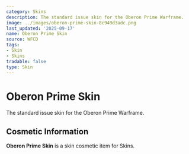 ```yaml
---
category: Skins
description: The standard issue skin for the Oberon Prime Warframe.
image: ../images/oberon-prime-skin-8c949d3adc.png
last_updated: '2025-09-17'
name: Oberon Prime Skin
source: WFCD
tags:
- Skin
- Skins
tradable: false
type: Skin
---
```


# Oberon Prime Skin

The standard issue skin for the Oberon Prime Warframe.

## Cosmetic Information

**Oberon Prime Skin** is a skin cosmetic item for Skins.

